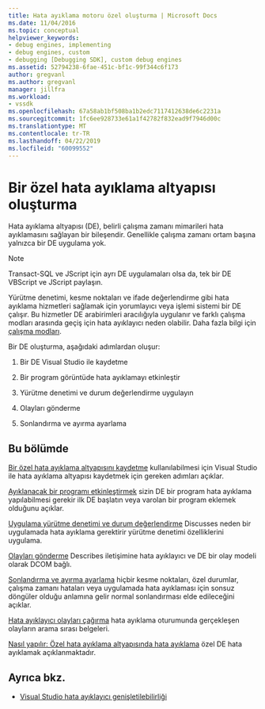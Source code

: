 ```yaml
---
title: Hata ayıklama motoru özel oluşturma | Microsoft Docs
ms.date: 11/04/2016
ms.topic: conceptual
helpviewer_keywords:
- debug engines, implementing
- debug engines, custom
- debugging [Debugging SDK], custom debug engines
ms.assetid: 52794238-6fae-451c-bf1c-99f344c6f173
author: gregvanl
ms.author: gregvanl
manager: jillfra
ms.workload:
- vssdk
ms.openlocfilehash: 67a58ab1bf508ba1b2edc7117412638de6c2231a
ms.sourcegitcommit: 1fc6ee928733e61a1f42782f832ead9f7946d00c
ms.translationtype: MT
ms.contentlocale: tr-TR
ms.lasthandoff: 04/22/2019
ms.locfileid: "60099552"
---
```

# <a name="create-a-custom-debug-engine"></a>Bir özel hata ayıklama altyapısı oluşturma
Hata ayıklama altyapısı (DE), belirli çalışma zamanı mimarileri hata ayıklamasını sağlayan bir bileşendir. Genellikle çalışma zamanı ortam başına yalnızca bir DE uygulama yok.

> [!NOTE]
>  Transact-SQL ve JScript için ayrı DE uygulamaları olsa da, tek bir DE VBScript ve JScript paylaşın.

 Yürütme denetimi, kesme noktaları ve ifade değerlendirme gibi hata ayıklama hizmetleri sağlamak için yorumlayıcı veya işlemi sistemi bir DE çalışır. Bu hizmetler DE arabirimleri aracılığıyla uygulanır ve farklı çalışma modları arasında geçiş için hata ayıklayıcı neden olabilir. Daha fazla bilgi için [çalışma modları](../../extensibility/debugger/operational-modes.md).

 Bir DE oluşturma, aşağıdaki adımlardan oluşur:

1. Bir DE Visual Studio ile kaydetme

2. Bir program görüntüde hata ayıklamayı etkinleştir

3. Yürütme denetimi ve durum değerlendirme uygulayın

4. Olayları gönderme

5. Sonlandırma ve ayırma ayarlama

## <a name="in-this-section"></a>Bu bölümde
 [Bir özel hata ayıklama altyapısını kaydetme](../../extensibility/debugger/registering-a-custom-debug-engine.md) kullanılabilmesi için Visual Studio ile hata ayıklama altyapısı kaydetmek için gereken adımları açıklar.

 [Ayıklanacak bir programı etkinleştirmek](../../extensibility/debugger/enabling-a-program-to-be-debugged.md) sizin DE bir program hata ayıklama yapılabilmesi gerekir ilk DE başlatın veya varolan bir program eklemek olduğunu açıklar.

 [Uygulama yürütme denetimi ve durum değerlendirme](../../extensibility/debugger/execution-control-and-state-evaluation.md) Discusses neden bir uygulamada hata ayıklama gerektirir yürütme denetimi özelliklerini uygulama.

 [Olayları gönderme](../../extensibility/debugger/sending-events.md) Describes iletişimine hata ayıklayıcı ve DE bir olay modeli olarak DCOM bağlı.

 [Sonlandırma ve ayırma ayarlama](../../extensibility/debugger/termination-and-detaching.md) hiçbir kesme noktaları, özel durumlar, çalışma zamanı hataları veya uygulamada hata ayıklaması için sonsuz döngüler olduğu anlamına gelir normal sonlandırması elde edileceğini açıklar.

 [Hata ayıklayıcı olayları çağırma](../../extensibility/debugger/calling-debugger-events.md) hata ayıklama oturumunda gerçekleşen olayların arama sırası belgeleri.

 [Nasıl yapılır: Özel hata ayıklama altyapısında hata ayıklama](../../extensibility/debugger/how-to-debug-a-custom-debug-engine.md) özel DE hata ayıklamak açıklanmaktadır.

## <a name="see-also"></a>Ayrıca bkz.
- [Visual Studio hata ayıklayıcı genişletilebilirliği](../../extensibility/debugger/visual-studio-debugger-extensibility.md)